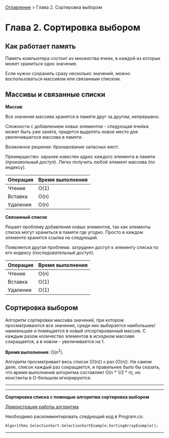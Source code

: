 [Оглавление](../../../#readme) > Глава 2. Сортировка выбором

# Глава 2. Сортировка выбором

## Как работает память

Память компьютера состоит из множества ячеек, в каждой из которых может храниться одно значение.

Если нужно сохранить сразу несколько значений, можно воспользоваться массивом или связанным списком.

## Массивы и связанные списки

**Массив**

Все значения массива хранятся в памяти друг за другом, непрерывно.

Сложности с добавлением новых элементов - следующая ячейка может быть уже занята, придется выделять новое место для увеличившегося массива в памяти.

Возможное решение: бронирование запасных мест.

Преимущество: заранее известен адрес каждого элемента в памяти (*произвольный доступ*). Легко получить любой элемент массива (по индексу).

Операция|Время выполнения
-|-
Чтение|O(1)
Вставка|O(n)
Удаление|O(n)

**Связанный список**

Решает проблему добавления новых элементов, так как элементы списка могут храниться в памяти где угодно. Просто в каждом элементе хранится ссылка на следующий.

Появляется другая проблема: затруднен доступ к элементу списка по его индексу (*последовательный доступ*).

Операция|Время выполнения
-|-
Чтение|O(n)
Вставка|O(1)
Удаление|O(1)

## Сортировка выбором

Алгоритм сортировки массива значений, при котором просматриваются все значения, среди них выбирается наибольшее/наименьшее и помещается в новый отсортированный массив. С каждым разом количество элементов в исходном массиве сокращается, а в новом - увеличивается на 1.

**Время выполнения**: O(n<sup>2</sup>).

Алгоритм просматривает весь список (O(n)) `n` раз (O(n)). На самом деле, список каждый раз сокращается, и правильнее было бы сказать, что время выполнения алгоритма составляет O(n * 1/2 * n), но константы в O-большом игнорируются.

***
***

**Сортировка списка с помощью алгоритма сортировка выбором**

[Демонстрация работы алгоритма](./SelectionSortExample.cs)

Необходимо раскомментировать следующий код в Program.cs:

```
Algorithms.SelectionSort.SelectionSortExample.SortingArrayExample();
```

***